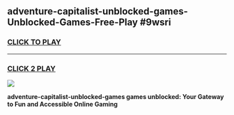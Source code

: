 
## adventure-capitalist-unblocked-games-Unblocked-Games-Free-Play #9wsri
<h3>
<a href="https://us.freeplayer.one?title=adventure-capitalist-unblocked-games&ref=9M">CLICK TO PLAY</a></h3>
<hr>

<h3>
<a href="https://us.freeplayer.one?title=adventure-capitalist-unblocked-games&ref=9M">CLICK 2 PLAY</a>
  
</h3>

<a href="https://us.freeplayer.one?title=adventure-capitalist-unblocked-games&ref=9M"><img src="https://clearcache.store/games.png"></a>


**adventure-capitalist-unblocked-games games unblocked: Your Gateway to Fun and Accessible Online Gaming**
